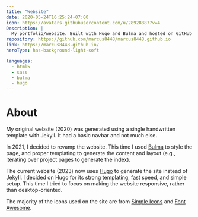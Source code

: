 ```yaml
---
title: "Website"
date: 2020-05-24T16:25:24-07:00
icon: https://avatars.githubusercontent.com/u/28928887?v=4
Description: |
  My portfolio/website. Built with Hugo and Bulma and hosted on GitHub Pages.
repository: https://github.com/marcus8448/marcus8448.github.io
link: https://marcus8448.github.io/
heroType: has-background-light-soft

languages:
  - html5
  - sass
  - bulma
  - hugo
---
```


# About

My original website (2020) was generated using a single handwritten template with Jekyll.
It had a basic navbar and not much else.

In 2021, I decided to revamp the website.
This time I used [Bulma](https://bulma.io/) to style the page,
and proper templating to generate the content and layout (e.g., iterating over project pages to generate the index).

The current website (2023) now uses [Hugo](https://gohugo.io/) to generate the site instead of Jekyll.
I decided on Hugo for its strong templating, fast speed, and simple setup.
This time I tried to focus on making the website responsive, rather than desktop-oriented.

The majority of the icons used on the site are from [Simple Icons](https://simpleicons.org/) 
and [Font Awesome](https://github.com/FortAwesome/Font-Awesome).
